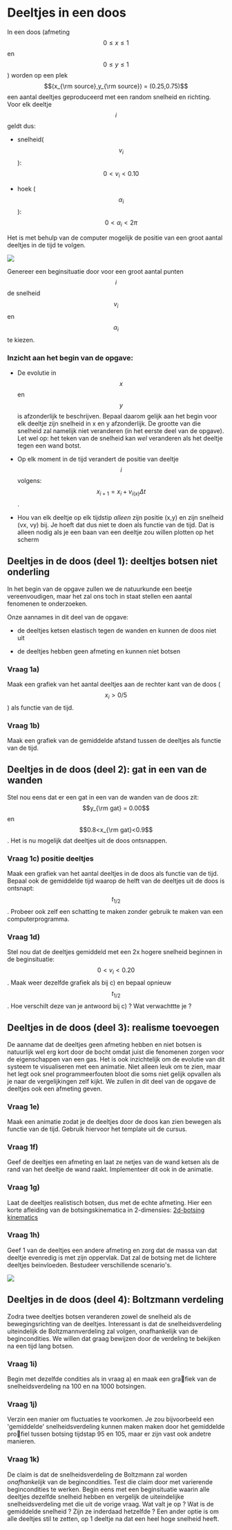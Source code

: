 # Deeltjes in een doos

In een doos (afmeting $$0\leq x \leq 1$$ en $$0\leq y \leq 1$$) worden op een plek $$(x_{\rm source},y_{\rm source}) = (0.25,0.75)$$ een aantal deeltjes geproduceerd met een random snelheid en richting. Voor elk deeltje $$i$$ geldt dus:

   - snelheid($$v_i$$):  $$0<v_i<0.10$$

   - hoek ($$\alpha_i$$):  $$0<\alpha_i<2\pi$$

Het is met behulp van de computer mogelijk de positie van een groot aantal deeltjes in de tijd te volgen. 

![](DeeltjesInDoos.png)

Genereer een beginsituatie door voor een groot aantal punten $$i$$ de snelheid $$v_i$$ en $$\alpha_i$$ te kiezen. 

### Inzicht aan het begin van de opgave:
   - De evolutie in $$x$$ en $$y$$ is afzonderlijk te beschrijven. Bepaal daarom gelijk aan het begin voor elk deeltje zijn snelheid in x en y afzonderlijk. De grootte van die snelheid zal namelijk niet veranderen (in het eerste deel van de opgave). Let wel op: het teken van de snelheid kan *wel* veranderen als het deeltje tegen een wand botst.

   - Op elk moment in de tijd verandert de positie van deeltje $$i$$ volgens: $$x_{i+1}= x_i+v_{i(x)}\Delta t$$.
   
   - Hou van elk deeltje op elk tijdstip *alleen* zijn positie (x,y) en zijn snelheid (vx, vy) bij. Je hoeft dat dus niet te doen als functie van de tijd. Dat is alleen nodig als je een baan van een deeltje zou willen plotten op het scherm

## Deeltjes in de doos (deel 1): deeltjes botsen niet onderling

In het begin van de opgave zullen we de natuurkunde een beetje vereenvoudigen, maar het zal ons toch in staat stellen een aantal fenomenen te onderzoeken.

Onze aannames in dit deel van de opgave:

   - de deeltjes ketsen elastisch tegen de wanden en kunnen de doos niet uit

   - de deeltjes hebben geen afmeting en kunnen niet botsen
   
### Vraag 1a)

Maak een grafiek van het aantal deeltjes aan de rechter kant van de doos ($$x_i>0/5$$) als functie van de tijd.

### Vraag 1b)

Maak een grafiek van de gemiddelde afstand tussen de deeltjes als functie van de tijd. 

## Deeltjes in de doos (deel 2): gat in een van de wanden

Stel nou eens dat er een gat in een van de wanden van de doos zit: $$y_{\rm gat} = 0.00$$ en $$0.8<x_{\rm gat}<0.9$$. Het is nu mogelijk dat deeltjes uit de doos ontsnappen.

### Vraag 1c) positie deeltjes

Maak een grafiek van het aantal deeltjes in de doos als functie van de tijd. Bepaal ook de gemiddelde tijd waarop de helft van de deeltjes uit de doos is ontsnapt: $$t_{1/2}$$. Probeer ook zelf een schatting te maken zonder gebruik te maken van een computerprogramma.

### Vraag 1d) 

Stel nou dat de deeltjes gemiddeld met een 2x hogere snelheid beginnen in de beginsituatie: $$0 < v_i< 0.20$$. Maak weer dezelfde grafiek als bij c) en bepaal opnieuw $$t_{1/2}$$. Hoe verschilt deze van je antwoord bij c) ? Wat verwachttte je ?


## Deeltjes in de doos (deel 3): realisme toevoegen

De aanname dat de deeltjes geen afmeting hebben en niet botsen is natuurlijk wel erg kort door de bocht omdat juist die fenomenen zorgen voor de eigenschappen van een gas. Het is ook inzichtelijk om de evolutie van dit systeem te visualiseren met een animatie. Niet alleen leuk om te zien, maar het legt ook snel programmeerfouten bloot die soms niet gelijk opvallen als je naar de vergelijkingen zelf kijkt. We zullen in dit deel van de opgave de deeltjes ook een afmeting geven.

### Vraag 1e)

Maak een animatie zodat je de deeltjes door de doos kan zien bewegen als functie 
van de tijd. Gebruik hiervoor het template uit de cursus.

### Vraag 1f)

Geef de deeltjes een afmeting en laat ze netjes van de wand ketsen als de rand van het deeltje de wand raakt. Implementeer dit ook in de animatie.

### Vraag 1g)

Laat de deeltjes realistisch botsen, dus met de echte afmeting. Hier een korte afleiding van de botsingskinematica in 2-dimensies:
[2d-botsing kinematics](http://www.vobarian.com/collisions/2dcollisions2.pdf)

### Vraag 1h)

Geef 1 van de deeltjes een andere afmeting en zorg dat de massa van dat deeltje evenredig is met zijn oppervlak. Dat zal de botsing met de lichtere deeltjes beinvloeden. Bestudeer verschillende scenario's.

![](BouncingBallsGif.gif)

## Deeltjes in de doos (deel 4): Boltzmann verdeling

Zodra twee deeltjes botsen veranderen zowel de snelheid als de bewegingsrichting
van de deeltjes. Interessant is dat de snelheidsverdeling uiteindelijk de Boltzmannverdeling zal volgen, onafhankelijk van de begincondities. We willen dat graag bewijzen door de verdeling te bekijken na een tijd lang botsen.

### Vraag 1i)

Begin met dezelfde condities als in vraag a) en maak een grafiek van de
snelheidsverdeling na 100 en na 1000 botsingen.

### Vraag 1j)

Verzin een manier om fluctuaties te voorkomen. Je zou bijvoorbeeld een 'gemiddelde' snelheidsverdeling kunnen maken maken door het gemiddelde profiel tussen botsing tijdstap 95 en 105, maar er zijn vast ook andetre manieren.

### Vraag 1k)

De claim is dat de snelheidsverdeling de Boltzmann zal worden *onafhankelijk* van de begincondities. Test die claim door met varierende begincondities te werken. Begin eens met een beginsituatie waarin alle deeltjes dezelfde snelheid hebben en vergelijk de uiteindelijke snelheidsverdeling met die uit de vorige vraag. Wat valt je op ? Wat is de gemiddelde snelheid ? Zijn ze inderdaad hetzelfde ? Een ander optie is om alle deeltjes stil te zetten, op 1 deeltje na dat een heel hoge snelheid heeft.  







